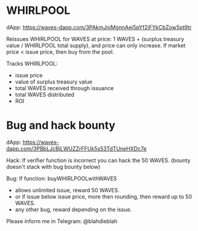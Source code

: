 # WHIRLPOOL
dApp: https://waves-dapp.com/3PAkmJniMgnnAej5pYf2jFYkCbZow5pt9tr

Reissues WHIRLPOOL for WAVES at price: 1 WAVES + (surplus treasury value / WHIRLPOOL total supply), and price can only increase.
If market price < issue price, then buy from the pool.

Tracks WHIRLPOOL:
- issue price
- value of surplus treasury value
- total WAVES received through issuance
- total WAVES distributed
- ROI

# Bug and hack bounty
dApp: https://waves-dapp.com/3PBbLJcBjLWUZZrFFUk5s53TdTUneHXDc7e

Hack:
If verifier function is incorrect you can hack the 50 WAVES. (bounty doesn't stack with bug bounty below)

Bug:
If function: buyWHIRLPOOLwithWAVES
- allows unlimited issue, reward 50 WAVES.
- or if issue below issue price, more then rounding, then reward up to 50 WAVES.
- any other bug, reward depending on the issue.

Please inform me in Telegram: @blahdieblah
